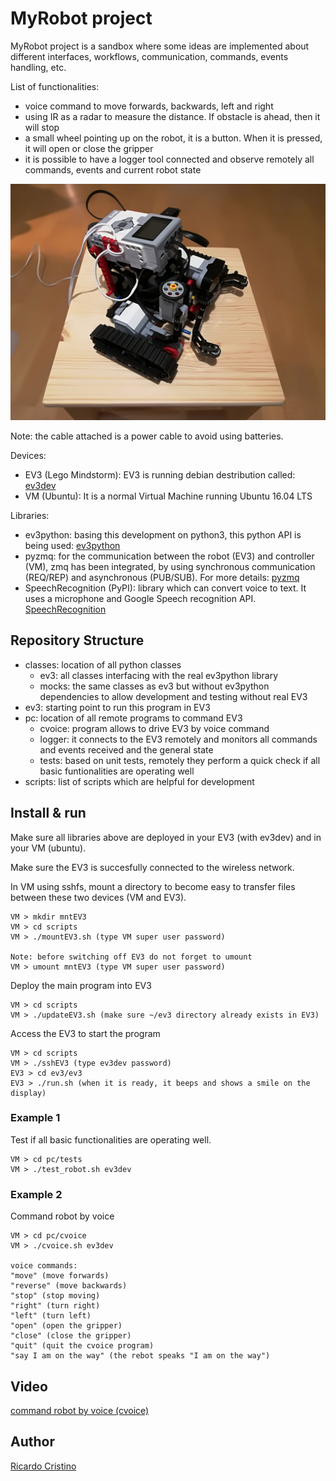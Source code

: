 # MyRobot project #

MyRobot project is a sandbox where some ideas are implemented about different
interfaces, workflows, communication, commands, events handling, etc.

List of functionalities:
* voice command to move forwards, backwards, left and right
* using IR as a radar to measure the distance. If obstacle is ahead, then it will stop
* a small wheel pointing up on the robot, it is a button. When it is pressed,  it will open or close the gripper
* it is possible to have a logger tool connected and observe remotely all commands, events and current robot state

![alt text](https://github.com/rcristino/MyRobot/blob/master/MyRobot.jpg)

Note: the cable attached is a power cable to avoid using batteries.

Devices:
* EV3 (Lego Mindstorm): EV3 is running debian destribution called: [ev3dev](http://www.ev3dev.org)
* VM (Ubuntu): It is a normal Virtual Machine running Ubuntu 16.04 LTS

Libraries:
* ev3python: basing this development on python3, this python API is being used: [ev3python](https://sites.google.com/site/ev3python)
* pyzmq: for the communication between the robot (EV3) and controller (VM),
zmq has been integrated, by using synchronous communication (REQ/REP)
and asynchronous (PUB/SUB). For more details: [pyzmq](https://pyzmq.readthedocs.io/en/latest/index.html)
* SpeechRecognition (PyPI): library which can convert voice to text. It uses a microphone and Google Speech recognition API. [SpeechRecognition](https://pypi.python.org/pypi/SpeechRecognition/)


## Repository Structure ##

* classes: location of all python classes
    - ev3: all classes interfacing with the real ev3python library
    - mocks: the same classes as ev3 but without ev3python dependencies to allow development and testing without real EV3
* ev3: starting point to run this program in EV3
* pc: location of all remote programs to command EV3
    - cvoice: program allows to drive EV3 by voice command
    - logger: it connects to the EV3 remotely and monitors all commands and events received and the general state
    - tests: based on unit tests, remotely they perform a quick check if all basic funtionalities are operating well
* scripts: list of scripts which are helpful for development


## Install & run ##

Make sure all libraries above are deployed in your EV3 (with ev3dev) and in your VM (ubuntu).

Make sure the EV3 is succesfully connected to the wireless network.

In VM using sshfs, mount a directory to become easy to transfer files between these two devices (VM and EV3).

    VM > mkdir mntEV3
    VM > cd scripts
    VM > ./mountEV3.sh (type VM super user password)

    Note: before switching off EV3 do not forget to umount
    VM > umount mntEV3 (type VM super user password)

Deploy the main program into EV3

    VM > cd scripts
    VM > ./updateEV3.sh (make sure ~/ev3 directory already exists in EV3)

Access the EV3 to start the program

    VM > cd scripts
    VM > ./sshEV3 (type ev3dev password)
    EV3 > cd ev3/ev3
    EV3 > ./run.sh (when it is ready, it beeps and shows a smile on the display)


### Example 1 ###

Test if all basic functionalities are operating well.

    VM > cd pc/tests
    VM > ./test_robot.sh ev3dev


### Example 2 ###

Command robot by voice

    VM > cd pc/cvoice
    VM > ./cvoice.sh ev3dev
    
    voice commands:
    "move" (move forwards)
    "reverse" (move backwards)
    "stop" (stop moving)
    "right" (turn right)
    "left" (turn left)
    "open" (open the gripper)
    "close" (close the gripper)
    "quit" (quit the cvoice program)
    "say I am on the way" (the rebot speaks "I am on the way")


## Video ##

[command robot by voice (cvoice)](https://www.youtube.com/watch?v=8Yo0Ii8pzM4)


## Author ##

[Ricardo Cristino](https://de.linkedin.com/in/ricardo-cristino-0b95b74)
